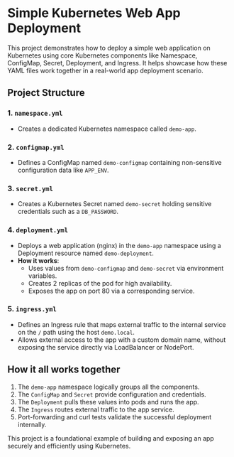 # Simple Kubernetes Web App Deployment

This project demonstrates how to deploy a simple web application on Kubernetes using core Kubernetes components like Namespace, ConfigMap, Secret, Deployment, and Ingress. It helps showcase how these YAML files work together in a real-world app deployment scenario.

## Project Structure

### 1. `namespace.yml`
-  Creates a dedicated Kubernetes namespace called `demo-app`.


### 2. `configmap.yml`
- Defines a ConfigMap named `demo-configmap` containing non-sensitive configuration data like `APP_ENV`.


### 3. `secret.yml`
- Creates a Kubernetes Secret named `demo-secret` holding sensitive credentials such as a `DB_PASSWORD`.


### 4. `deployment.yml`
- Deploys a web application (nginx) in the `demo-app` namespace using a Deployment resource named `demo-deployment`.
- **How it works**:
  - Uses values from `demo-configmap` and `demo-secret` via environment variables.
  - Creates 2 replicas of the pod for high availability.
  - Exposes the app on port 80 via a corresponding service.

### 5. `ingress.yml`
-  Defines an Ingress rule that maps external traffic to the internal service on the `/` path using the host `demo.local`.
-  Allows external access to the app with a custom domain name, without exposing the service directly via LoadBalancer or NodePort.


## How it all works together

1. The `demo-app` namespace logically groups all the components.
2. The `ConfigMap` and `Secret` provide configuration and credentials.
3. The `Deployment` pulls these values into pods and runs the app.
4. The `Ingress` routes external traffic to the app service.
5. Port-forwarding and curl tests validate the successful deployment internally.

This project is a foundational example of building and exposing an app securely and efficiently using Kubernetes.

